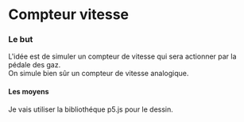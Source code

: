 # Compteur vitesse

### Le but
L'idée est de simuler un compteur de vitesse qui sera actionner par la pédale des gaz.<br>
On simule bien sûr un compteur de vitesse analogique.

#### Les moyens
Je vais utiliser la bibliothéque p5.js pour le dessin.